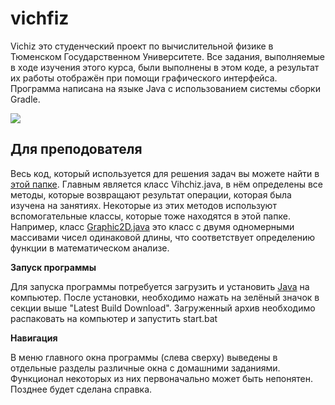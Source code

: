 # vichfiz

Vichiz это студенческий проект по вычислительной физике в Тюменском Государственном Университете. Все задания, выполняемые в ходе изучения этого курса, были выполнены в этом коде, а результат их работы отображён при помощи графического интерфейса.
Программа написана на языке Java с использованием системы сборки Gradle.

<a href="https://drive.google.com/file/d/1JP_K26cYE7jRMkJSuF0rBYJNkLKu8nEG/view?usp=sharing"><img src="https://img.shields.io/badge/latest%20Build-Download-green"/></a>

## Для преподователя

Весь код, который используется для решения задач вы можете найти в [этой папке](https://github.com/kogotag/vichfiz/tree/master/src/main/java/org/example/backend). Главным является класс Vihchiz.java, в нём определены все методы, которые возвращают результат операции, которая была изучена на занятиях.
Некоторые из этих методов используют вспомогательные классы, которые тоже находятся в этой папке. Например, класс [Graphic2D.java](https://github.com/kogotag/vichfiz/blob/master/src/main/java/org/example/backend/Graphic2D.java) это класс с двумя одномерными массивами чисел одинаковой длины, что соответствует определению функции в математическом анализе.

**Запуск программы**

Для запуска программы потребуется загрузить и установить [Java](https://www.java.com/ru/) на компьютер. После установки, необходимо нажать на зелёный значок в секции выше "Latest Build Download".
Загруженный архив необходимо распаковать на компьютер и запустить start.bat

**Навигация**

В меню главного окна программы (слева сверху) выведены в отдельные разделы различные окна с домашними заданиями. Функционал некоторых из них первоначально может быть непонятен. Позднее будет сделана справка.

